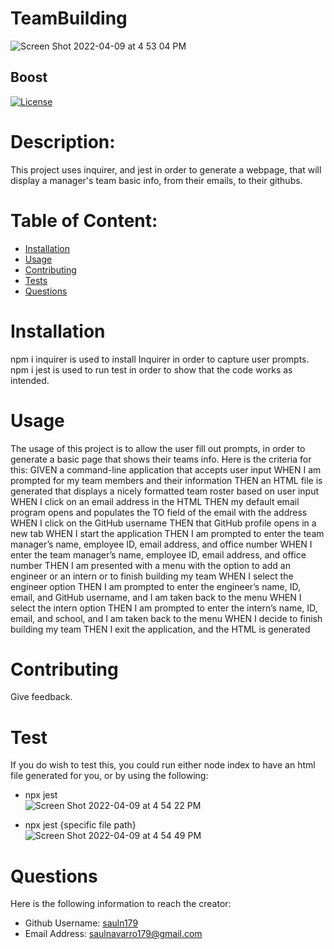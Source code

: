 
  # TeamBuilding
  ![Screen Shot 2022-04-09 at 4 53 04 PM](https://user-images.githubusercontent.com/79173328/162595360-76841a4b-9456-4062-bf62-b8074a07a58f.png)

  
  ## Boost
  [![License](https://img.shields.io/badge/License-Boost_1.0-lightblue.svg)](https://www.boost.org/LICENSE_1_0.txt)


 
  # Description:
  This project uses inquirer, and jest in order to generate a webpage, that will display a manager's team basic info, from their emails, to their githubs.
  

  # Table of Content:

- [Installation](#installation)
- [Usage](#usage)
- [Contributing](#contributing)
- [Tests](#tests)
- [Questions](#questions)

# Installation
npm i inquirer is used to install Inquirer in order to capture user prompts. npm i jest is used to run test in order to show that the code works as intended.

# Usage
The usage of this project is to allow the user fill out prompts, in order to generate a basic page that shows their teams info.
Here is the criteria for this:
GIVEN a command-line application that accepts user input
WHEN I am prompted for my team members and their information
THEN an HTML file is generated that displays a nicely formatted team roster based on user input
WHEN I click on an email address in the HTML
THEN my default email program opens and populates the TO field of the email with the address
WHEN I click on the GitHub username
THEN that GitHub profile opens in a new tab
WHEN I start the application
THEN I am prompted to enter the team manager’s name, employee ID, email address, and office number
WHEN I enter the team manager’s name, employee ID, email address, and office number
THEN I am presented with a menu with the option to add an engineer or an intern or to finish building my team
WHEN I select the engineer option
THEN I am prompted to enter the engineer’s name, ID, email, and GitHub username, and I am taken back to the menu
WHEN I select the intern option
THEN I am prompted to enter the intern’s name, ID, email, and school, and I am taken back to the menu
WHEN I decide to finish building my team
THEN I exit the application, and the HTML is generated

# Contributing
Give feedback.

# Test
If you do wish to test this, you could run either node index to have an html file generated for you, or by using the following:
- npx jest<br> 
![Screen Shot 2022-04-09 at 4 54 22 PM](https://user-images.githubusercontent.com/79173328/162595405-a423c999-0d7d-4603-a6d7-527e7f56ac65.png)<br>

- npx jest {specific file path}<br>
![Screen Shot 2022-04-09 at 4 54 49 PM](https://user-images.githubusercontent.com/79173328/162595426-15dc731a-77ec-4c64-8afc-6e46cf265891.png)<br>

# Questions
Here is the following information to reach the creator:

- Github Username: [sauln179](https://github.com/sauln179)
- Email Address: saulnavarro179@gmail.com

